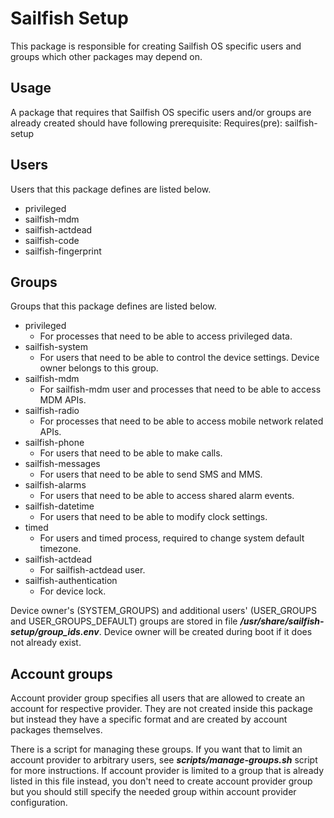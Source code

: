 Sailfish Setup
==============

This package is responsible for creating Sailfish OS specific users
and groups which other packages may depend on.

Usage
-----

A package that requires that Sailfish OS specific users and/or groups are
already created should have following prerequisite:
Requires(pre): sailfish-setup

Users
-----
Users that this package defines are listed below.

- privileged
- sailfish-mdm
- sailfish-actdead
- sailfish-code
- sailfish-fingerprint

Groups
------
Groups that this package defines are listed below.

- privileged
  - For processes that need to be able to access privileged data.
- sailfish-system
  - For users that need to be able to control the device settings.
    Device owner belongs to this group.
- sailfish-mdm
  - For sailfish-mdm user and processes that need to be able to access
    MDM APIs.
- sailfish-radio
  - For processes that need to be able to access mobile network related APIs.
- sailfish-phone
  - For users that need to be able to make calls.
- sailfish-messages
  - For users that need to be able to send SMS and MMS.
- sailfish-alarms
  - For users that need to be able to access shared alarm events.
- sailfish-datetime
  - For users that need to be able to modify clock settings.
- timed
  - For users and timed process, required to change system default timezone.
- sailfish-actdead
  - For sailfish-actdead user.
- sailfish-authentication
  - For device lock.

Device owner's (SYSTEM\_GROUPS) and additional users' (USER\_GROUPS and
USER\_GROUPS\_DEFAULT) groups are stored in file
***/usr/share/sailfish-setup/group_ids.env***. Device owner will be created
during boot if it does not already exist.

Account groups
--------------
Account provider group specifies all users that are allowed to create an account
for respective provider. They are not created inside this package but instead
they have a specific format and are created by account packages themselves.

There is a script for managing these groups. If you want that to limit an
account provider to arbitrary users, see ***scripts/manage-groups.sh*** script
for more instructions. If account provider is limited to a group that is already
listed in this file instead, you don't need to create account provider group but
you should still specify the needed group within account provider configuration.
